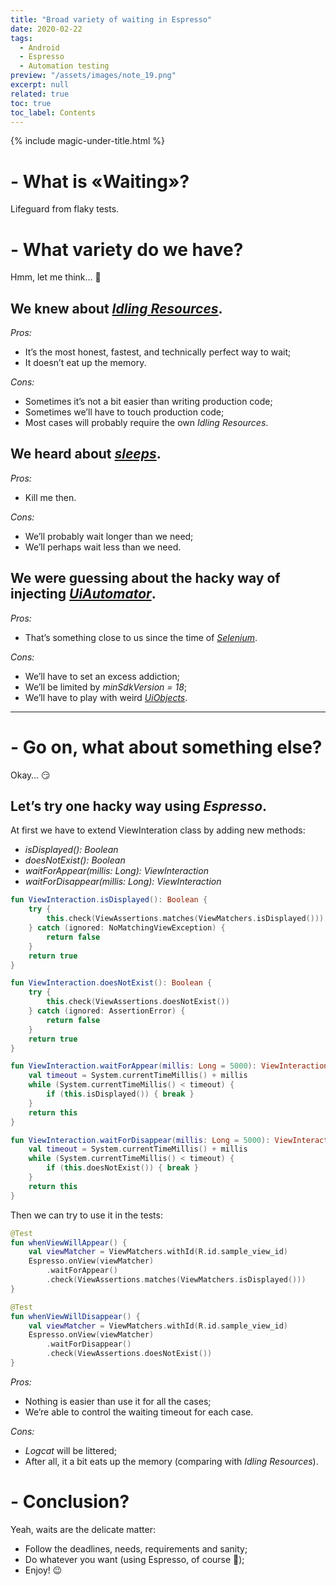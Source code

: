 ```yaml
---
title: "Broad variety of waiting in Espresso"
date: 2020-02-22
tags:
  - Android
  - Espresso
  - Automation testing
preview: "/assets/images/note_19.png"
excerpt: null
related: true
toc: true
toc_label: Contents
---
```


{% include magic-under-title.html %}

# - What is «Waiting»?

Lifeguard from flaky tests.

# - What variety do we have?

Hmm, let me think… 🤔

## We knew about *[Idling Resources](https://developer.android.com/training/testing/espresso/idling-resource)*.

*Pros:*
- It’s the most honest, fastest, and technically perfect way to wait;
- It doesn’t eat up the memory.

*Cons:*
- Sometimes it’s not a bit easier than writing production code;
- Sometimes we’ll have to touch production code;
- Most cases will probably require the own *Idling Resources*.

## We heard about *[sleeps](https://docs.oracle.com/javase/7/docs/api/java/lang/Thread.html#sleep(long))*.

*Pros:*
- Kill me then.

*Cons:*
- We’ll probably wait longer than we need;
- We’ll perhaps wait less than we need.

## We were guessing about the hacky way of injecting *[UiAutomator](https://developer.android.com/training/testing/ui-testing/uiautomator-testing)*.

*Pros:*
- That’s something close to us since the time of *[Selenium](https://en.wikipedia.org/wiki/Selenium_(software))*.

*Cons:*
- We’ll have to set an excess addiction;
- We’ll be limited by *minSdkVersion = 18*;
- We’ll have to play with weird *[UiObjects](https://developer.android.com/reference/androidx/test/uiautomator/UiObject2)*.

---

# - Go on, what about something else?

Okay… 😏

## Let’s try one hacky way using *Espresso*.

At first we have to extend ViewInteration class by adding new methods:
- *isDisplayed(): Boolean*
- *doesNotExist(): Boolean*
- *waitForAppear(millis: Long): ViewInteraction*
- *waitForDisappear(millis: Long): ViewInteraction*

```kotlin
fun ViewInteraction.isDisplayed(): Boolean {
    try {
        this.check(ViewAssertions.matches(ViewMatchers.isDisplayed()))
    } catch (ignored: NoMatchingViewException) {
        return false
    }
    return true
}

fun ViewInteraction.doesNotExist(): Boolean {
    try {
        this.check(ViewAssertions.doesNotExist())
    } catch (ignored: AssertionError) {
        return false
    }
    return true
}

fun ViewInteraction.waitForAppear(millis: Long = 5000): ViewInteraction {
    val timeout = System.currentTimeMillis() + millis
    while (System.currentTimeMillis() < timeout) {
        if (this.isDisplayed()) { break }
    }
    return this
}

fun ViewInteraction.waitForDisappear(millis: Long = 5000): ViewInteraction {
    val timeout = System.currentTimeMillis() + millis
    while (System.currentTimeMillis() < timeout) {
        if (this.doesNotExist()) { break }
    }
    return this
}
```

Then we can try to use it in the tests:

```kotlin
@Test
fun whenViewWillAppear() {
    val viewMatcher = ViewMatchers.withId(R.id.sample_view_id)
    Espresso.onView(viewMatcher)
        .waitForAppear()
        .check(ViewAssertions.matches(ViewMatchers.isDisplayed()))
}

@Test
fun whenViewWillDisappear() {
    val viewMatcher = ViewMatchers.withId(R.id.sample_view_id)
    Espresso.onView(viewMatcher)
        .waitForDisappear()
        .check(ViewAssertions.doesNotExist())
}
```

*Pros:*
- Nothing is easier than use it for all the cases;
- We’re able to control the waiting timeout for each case.

*Cons:*
- *Logcat* will be littered;
- After all, it a bit eats up the memory (comparing with *Idling Resources*).

# - Conclusion?

Yeah, waits are the delicate matter:
- Follow the deadlines, needs, requirements and sanity;
- Do whatever you want (using Espresso, of course 🧐);
- Enjoy! 😉
